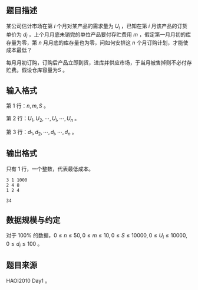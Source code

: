 ## 题目描述

某公司估计市场在第 $i$ 个月对某产品的需求量为 $U_i$ ，已知在第 $i$ 月该产品的订货单价为 $d_i$ ，上个月月底未销完的单位产品要付存贮费用 $m$ ，假定第一月月初的库存量为零，第 $n$ 月月底的库存量也为零，问如何安排这 $n$ 个月订购计划，才能使成本最低？

每月月初订购，订购后产品立即到货，进库并供应市场，于当月被售掉则不必付存贮费。假设仓库容量为$S$ 。

## 输入格式

第 $1$ 行：$n, m, S$ 。

第 $2$ 行：$U_1 , U_2 , \cdots , U_i , \cdots , U_n$ 。

第 $3$ 行：$d_1 , d_2 , \cdots , d_i , \cdots , d_n$ 。

## 输出格式

只有 $1$ 行，一个整数，代表最低成本。

```input1
3 1 1000
2 4 8
1 2 4
```

```output1
34
```

## 数据规模与约定

对于 $100\%$ 的数据，$0\le n \le 50 , 0\le m \le 10 , 0\le S \le 10000 , 0\le U_i \le 10000 , 0\le d_i \le 100$ 。

## 题目来源

$\text{HAOI2010 Day1}$ 。
